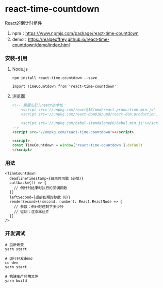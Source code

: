 # react-time-countdown

React的倒计时组件

1. npm：<https://www.npmjs.com/package/react-time-countdown>
2. demo：<https://realgeoffrey.github.io/react-time-countdown/demo/index.html>

### 安装-引用
1. Node.js

    ```shell
    npm install react-time-countdown --save
    ```

    ```tsx
    import TimeCountdown from 'react-time-countdown'
    ```
2. 浏览器

    ```html
    <!-- 需要先引入react技术栈：
        <script src='//unpkg.com/react@18/umd/react.production.min.js' ></script>
        <script src='//unpkg.com/react-dom@18/umd/react-dom.production.min.js'></script>

        <script src='//unpkg.com/babel-standalone@6/babel.min.js'></script>
    -->
    <script src="//unpkg.com/react-time-countdown"></script>

    <script>
    const TimeCountdown = window['react-time-countdown'].default
    </script>
    ```

### 用法

```tsx
<TimeCountdown
  deadlineTimestamp={结束时间戳（必填）}
  callback={() => {
    // 倒计时结束时执行的回调函数
  }}
  leftSecond={提前到期的秒数（0）}
  renderSecond={(second: number): React.ReactNode => {
    // 参数：倒计时还剩下多少秒
    // 返回：渲染本组件
  }}
/>
```

### 开发调试
```shell
# 监听改变
yarn start

# 运行开发demo
cd dev
yarn start
```

```shell
# 构建生产环境文件
yarn build
```
